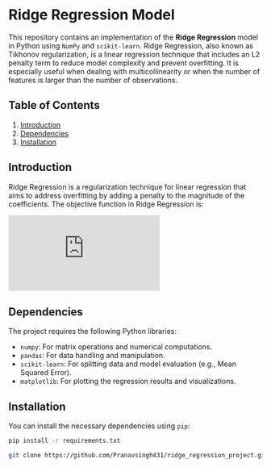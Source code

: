# Ridge Regression Model

This repository contains an implementation of the **Ridge Regression** model in Python using `NumPy` and `scikit-learn`. Ridge Regression, also known as Tikhonov regularization, is a linear regression technique that includes an L2 penalty term to reduce model complexity and prevent overfitting. It is especially useful when dealing with multicollinearity or when the number of features is larger than the number of observations.

## Table of Contents

1. [Introduction](#introduction)
2. [Dependencies](#dependencies)
3. [Installation](#installation)


## Introduction

Ridge Regression is a regularization technique for linear regression that aims to address overfitting by adding a penalty to the magnitude of the coefficients. The objective function in Ridge Regression is:

![Ridge Regression Equation](https://latex.codecogs.com/png.latex?J%28%5Ctheta%29%20%3D%20%5Csum_%7Bi%3D1%7D%5Em%20%5Cleft%28y_i%20-%20%5Cmathbf%7Bx%7Di%5ET%20%5Cboldsymbol%7B%5Ctheta%7D%5Cright%29%5E2%20%2B%20%5Clambda%20%5Csum_%7Bj%3D1%7D%5En%20%5Ctheta_j%5E2)
## Dependencies

The project requires the following Python libraries:

- `numpy`: For matrix operations and numerical computations.
- `pandas`: For data handling and manipulation.
- `scikit-learn`: For splitting data and model evaluation (e.g., Mean Squared Error).
- `matplotlib`: For plotting the regression results and visualizations.


## Installation

You can install the necessary dependencies using `pip`:
```bash
pip install -r requirements.txt

git clone https://github.com/Pranavsingh431/ridge_regression_project.git

